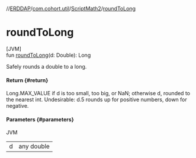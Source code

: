 //[ERDDAP](../../../index.md)/[com.cohort.util](../index.md)/[ScriptMath2](index.md)/[roundToLong](round-to-long.md)

# roundToLong

[JVM]\
fun [roundToLong](round-to-long.md)(d: Double): Long

Safely rounds a double to a long.

#### Return {#return}

Long.MAX_VALUE if d is too small, too big, or NaN; otherwise d, rounded to the nearest int. Undesirable: d.5 rounds up for positive numbers, down for negative.

#### Parameters {#parameters}

JVM

| | |
|---|---|
| d | any double |